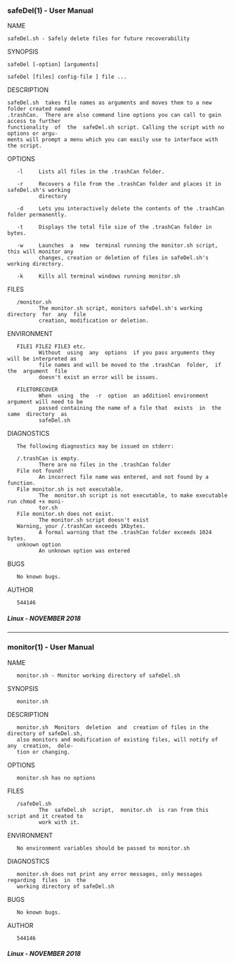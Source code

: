 ### safeDel(1) - User Manual

NAME

	safeDel.sh - Safely delete files for future recoverability

SYNOPSIS

	safeDel [-option] [arguments]

	safeDel [files] config-file ] file ...

DESCRIPTION

	safeDel.sh  takes file names as arguments and moves them to a new folder created named
	.trashCan.  There are also command line options you can call to gain access to further
	functionality  of  the  safeDel.sh script. Calling the script with no options or argu‐
	ments will prompt a menu which you can easily use to interface with the script.

OPTIONS

	   -l     Lists all files in the .trashCan folder.

       -r     Recovers a file from the .trashCan folder and places it in safeDel.sh's working
              directory

       -d     Lets you interactively delete the contents of the .trashCan folder permanently.

       -t     Displays the total file size of the .trashCan folder in bytes.

       -w     Launches  a  new  terminal running the monitor.sh script, this will monitor any
              changes, creation or deletion of files in safeDel.sh's working directory.

       -k     Kills all terminal windows running monitor.sh

FILES

       /monitor.sh
              The monitor.sh script, monitors safeDel.sh's working  directory  for  any  file
              creation, modification or deletion.

ENVIRONMENT

       FILE1 FILE2 FILE3 etc.
              Without  using  any  options  if you pass arguments they will be interpreted as
              file names and will be moved to the .trashCan  folder,  if  the  argument  file
              doesn't exist an error will be issues.

       FILETORECOVER
              When  using  the  -r  option  an additionl environment argument will need to be
              passed containing the name of a file that  exists  in  the  same  directory  as
              safeDel.sh

DIAGNOSTICS

       The following diagnostics may be issued on stderr:

       /.trashCan is empty.
              There are no files in the .trashCan folder
       File not found!
              An incorrect file name was entered, and not found by a function.
       File monitor.sh is not executable.
              The  monitor.sh script is not executable, to make executable run chmod +x moni‐
              tor.sh
       File monitor.sh does not exist.
              The monitor.sh script doesn't exist
       Warning, your /.trashCan exceeds 1Kbytes.
              A formal warning that the .trashCan folder exceeds 1024 bytes.
       unknown option
              An unknown option was entered

BUGS

       No known bugs.

AUTHOR

       544146

##### Linux - NOVEMBER 2018

---

### monitor(1) - User Manual

NAME

       monitor.sh - Monitor working directory of safeDel.sh

SYNOPSIS

       monitor.sh

DESCRIPTION

       monitor.sh  Monitors  deletion  and  creation of files in the directory of safeDel.sh,
       also monitors and modification of existing files, will notify of any  creation,  dele‐
       tion or changing.

OPTIONS

       monitor.sh has no options

FILES

       /safeDel.sh
              The  safeDel.sh  script,  monitor.sh  is ran from this script and it created to
              work with it.

ENVIRONMENT

       No environment variables should be passed to monitor.sh

DIAGNOSTICS

       monitor.sh does not print any error messages, only messages  regarding  files  in  the
       working directory of safeDel.sh

BUGS

       No known bugs.

AUTHOR

       544146
    
##### Linux - NOVEMBER 2018

